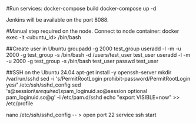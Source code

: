 #Run services:
docker-compose build
docker-compose up -d

Jenkins will be available on the port 8088.

#Manual step required on the node.
Connect to node container: docker exec -it <ubuntu_id> /bin/bash

##Create user in Ubuntu
groupadd -g 2000 test_group
useradd -l -m -u 2000 -g test_group -s /bin/bash -d /users/test_user test_user
useradd -l -m -u 2000 -g test_group -s /bin/bash test_user
passwd test_user

##SSH on the Ubuntu 24.04
apt-get install -y openssh-server
mkdir /var/run/sshd
sed -i 's/PermitRootLogin prohibit-password/PermitRootLogin yes/' /etc/ssh/sshd_config
sed 's@session\s*required\s*pam_loginuid.so@session optional pam_loginuid.so@g' -i /etc/pam.d/sshd
echo "export VISIBLE=now" >> /etc/profile

nano /etc/ssh/sshd_config  -- > open port 22
service ssh start